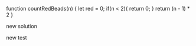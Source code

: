 function countRedBeads(n) {
let red = 0;
  if(n < 2){
  return 0;
  }
    return (n - 1) * 2
  }
  
  
  
  new solution
  
  
  new test